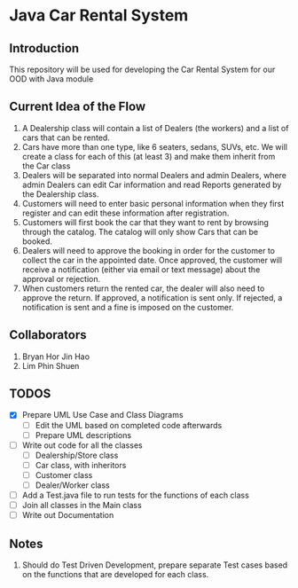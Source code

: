 # Java Car Rental System

## Introduction

This repository will be used for developing the Car Rental System for our OOD with Java module

## Current Idea of the Flow

1. A Dealership class will contain a list of Dealers (the workers) and a list of cars that can be rented.
2. Cars have more than one type, like 6 seaters, sedans, SUVs, etc. We will create a class for each of this (at least 3) and make them inherit from the Car class
3. Dealers will be separated into normal Dealers and admin Dealers, where admin Dealers can edit Car information and read Reports generated by the Dealership class.
4. Customers will need to enter basic personal information when they first register and can edit these information after registration.
5. Customers will first book the car that they want to rent by browsing through the catalog. The catalog will only show Cars that can be booked.
6. Dealers will need to approve the booking in order for the customer to collect the car in the appointed date. Once approved, the customer will receive a notification (either via email or text message) about the approval or rejection.
7. When customers return the rented car, the dealer will also need to approve the return. If approved, a notification is sent only. If rejected, a notification is sent and a fine is imposed on the customer.

## Collaborators

1. Bryan Hor Jin Hao
2. Lim Phin Shuen

## TODOS

- [x] Prepare UML Use Case and Class Diagrams
  - [ ] Edit the UML based on completed code afterwards
  - [ ] Prepare UML descriptions
- [ ] Write out code for all the classes
  - [ ] Dealership/Store class
  - [ ] Car class, with inheritors
  - [ ] Customer class
  - [ ] Dealer/Worker class
- [ ] Add a Test.java file to run tests for the functions of each class
- [ ] Join all classes in the Main class
- [ ] Write out Documentation

## Notes

1. Should do Test Driven Development, prepare separate Test cases based on the functions that are developed for each class.
